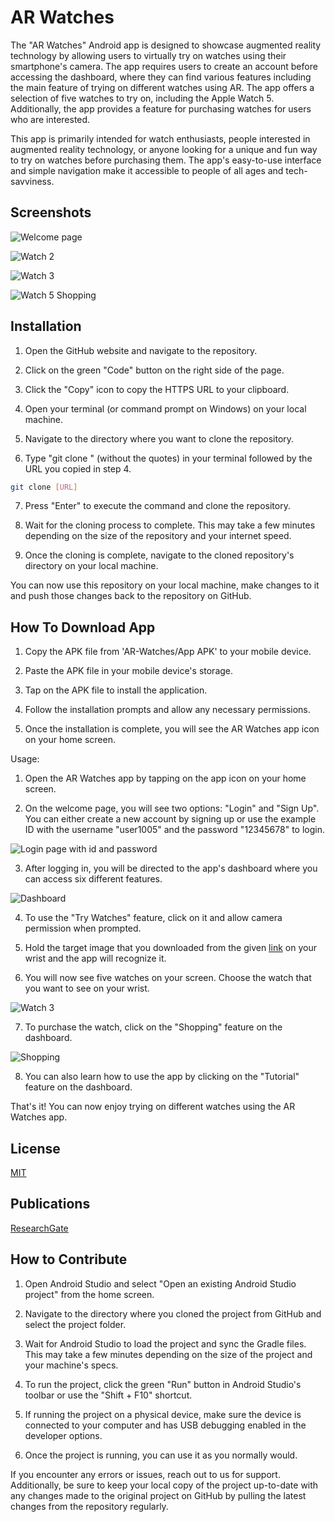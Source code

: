 
# AR Watches

The "AR Watches" Android app is designed to showcase augmented reality technology by allowing users to virtually try on watches using their smartphone's camera. The app requires users to create an account before accessing the dashboard, where they can find various features including the main feature of trying on different watches using AR. The app offers a selection of five watches to try on, including the Apple Watch 5. Additionally, the app provides a feature for purchasing watches for users who are interested.

This app is primarily intended for watch enthusiasts, people interested in augmented reality technology, or anyone looking for a unique and fun way to try on watches before purchasing them. The app's easy-to-use interface and simple navigation make it accessible to people of all ages and tech-savviness.


## Screenshots

![Welcome page](https://github.com/TusharMinche/AR-Watches/blob/main/AR-Watche/Screenshot/Welcome%20Page.jpg?raw=true)


![Watch 2](https://github.com/TusharMinche/AR-Watches/blob/main/AR-Watche/Screenshot/Picture3.jpg?raw=true)

![Watch 3](https://github.com/TusharMinche/AR-Watches/blob/main/AR-Watche/Screenshot/Picture1.jpg?raw=true)

![Watch 5 Shopping](https://github.com/TusharMinche/AR-Watches/blob/main/AR-Watche/Screenshot/Apple%20Watch%20Shooping.jpg?raw=true)

## Installation

1. Open the GitHub website and navigate to the repository.

2. Click on the green "Code" button on the right side of the page.

3. Click the "Copy" icon to copy the HTTPS URL to your clipboard.

4. Open your terminal (or command prompt on Windows) on your local machine.

5. Navigate to the directory where you want to clone the repository.

6. Type "git clone " (without the quotes) in your terminal followed by the URL you copied in step 4.

```bash
git clone [URL]
```

7. Press "Enter" to execute the command and clone the repository.

8. Wait for the cloning process to complete. This may take a few minutes depending on the size of the repository and your internet speed.

9. Once the cloning is complete, navigate to the cloned repository's directory on your local machine.

You can now use this repository on your local machine, make changes to it and push those changes back to the repository on GitHub.


    
## How To Download App

1. Copy the APK file from 'AR-Watches/App APK' to your mobile device.

2. Paste the APK file in your mobile device's storage.

3. Tap on the APK file to install the application.

4. Follow the installation prompts and allow any necessary permissions.

5. Once the installation is complete, you will see the AR Watches app icon on your home screen.

Usage:

1. Open the AR Watches app by tapping on the app icon on your home screen.

2. On the welcome page, you will see two options: "Login" and "Sign Up". You can either create a new account by signing up or use the example ID with the username "user1005" and the password "12345678" to login.

![Login page with id and password](https://github.com/TusharMinche/AR-Watches/blob/main/AR-Watche/Screenshot/userIdPassword.jpg?raw=true)

3. After logging in, you will be directed to the app's dashboard where you can access six different features.

![Dashboard](https://github.com/TusharMinche/AR-Watches/blob/main/AR-Watche/Screenshot/DashBoard.jpg?raw=true)

4. To use the "Try Watches" feature, click on it and allow camera permission when prompted.

5. Hold the target image that you downloaded from the given [link](https://github.com/TusharMinche/AR-Watches/blob/main/AR-Watche/APP%20APK/watchtarget.jpeg?raw=true) on your wrist and the app will recognize it.

6. You will now see five watches on your screen. Choose the watch that you want to see on your wrist.

![Watch 3](https://github.com/TusharMinche/AR-Watches/blob/main/AR-Watche/Screenshot/Picture2.jpg?raw=true)

7. To purchase the watch, click on the "Shopping" feature on the dashboard.

![Shopping](https://github.com/TusharMinche/AR-Watches/blob/main/AR-Watche/Screenshot/Shopping.jpg?raw=true)

8. You can also learn how to use the app by clicking on the "Tutorial" feature on the dashboard.

That's it! You can now enjoy trying on different watches using the AR Watches app.
## License

[MIT](https://choosealicense.com/licenses/mit/)


## Publications

[ResearchGate](https://www.researchgate.net/publication/359991837_Augmented_Reality_Try-On_Watch_Application)
## How to Contribute

1. Open Android Studio and select "Open an existing Android Studio project" from the home screen.

2. Navigate to the directory where you cloned the project from GitHub and select the project folder.

3. Wait for Android Studio to load the project and sync the Gradle files. This may take a few minutes depending on the size of the project and your machine's specs.

4. To run the project, click the green "Run" button in Android Studio's toolbar or use the "Shift + F10" shortcut.

5. If running the project on a physical device, make sure the device is connected to your computer and has USB debugging enabled in the developer options.

6. Once the project is running, you can use it as you normally would.

If you encounter any errors or issues, reach out to us for support. Additionally, be sure to keep your local copy of the project up-to-date with any changes made to the original project on GitHub by pulling the latest changes from the repository regularly.
